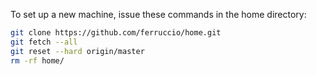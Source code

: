 To set up a new machine, issue these commands in the home directory:

```bash
git clone https://github.com/ferruccio/home.git
git fetch --all
git reset --hard origin/master
rm -rf home/
```
